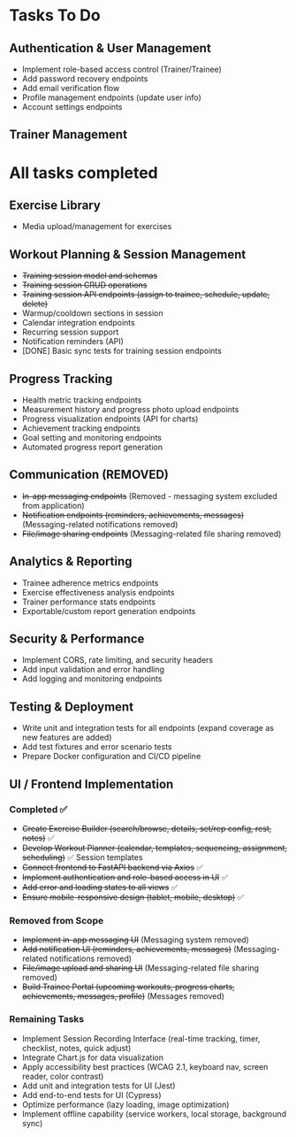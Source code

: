 # Tasks To Do

## Authentication & User Management
- Implement role-based access control (Trainer/Trainee)
- Add password recovery endpoints
- Add email verification flow
- Profile management endpoints (update user info)
- Account settings endpoints

## Trainer Management
# All tasks completed

## Exercise Library
- Media upload/management for exercises

## Workout Planning & Session Management
- ~~Training session model and schemas~~
- ~~Training session CRUD operations~~
- ~~Training session API endpoints (assign to trainee, schedule, update, delete)~~
- Warmup/cooldown sections in session
- Calendar integration endpoints
- Recurring session support
- Notification reminders (API)
- [DONE] Basic sync tests for training session endpoints

## Progress Tracking
- Health metric tracking endpoints
- Measurement history and progress photo upload endpoints
- Progress visualization endpoints (API for charts)
- Achievement tracking endpoints
- Goal setting and monitoring endpoints
- Automated progress report generation

## Communication (REMOVED)
- ~~In-app messaging endpoints~~ (Removed - messaging system excluded from application)
- ~~Notification endpoints (reminders, achievements, messages)~~ (Messaging-related notifications removed)
- ~~File/image sharing endpoints~~ (Messaging-related file sharing removed)

## Analytics & Reporting
- Trainee adherence metrics endpoints
- Exercise effectiveness analysis endpoints
- Trainer performance stats endpoints
- Exportable/custom report generation endpoints

## Security & Performance
- Implement CORS, rate limiting, and security headers
- Add input validation and error handling
- Add logging and monitoring endpoints

## Testing & Deployment
- Write unit and integration tests for all endpoints (expand coverage as new features are added)
- Add test fixtures and error scenario tests
- Prepare Docker configuration and CI/CD pipeline

## UI / Frontend Implementation

### Completed ✅
- ~~Create Exercise Builder (search/browse, details, set/rep config, rest, notes)~~ ✅
- ~~Develop Workout Planner (calendar, templates, sequencing, assignment, scheduling)~~ ✅ Session templates
- ~~Connect frontend to FastAPI backend via Axios~~ ✅
- ~~Implement authentication and role-based access in UI~~ ✅
- ~~Add error and loading states to all views~~ ✅
- ~~Ensure mobile-responsive design (tablet, mobile, desktop)~~ ✅

### Removed from Scope
- ~~Implement in-app messaging UI~~ (Messaging system removed)
- ~~Add notification UI (reminders, achievements, messages)~~ (Messaging-related notifications removed)
- ~~File/image upload and sharing UI~~ (Messaging-related file sharing removed)
- ~~Build Trainee Portal (upcoming workouts, progress charts, achievements, messages, profile)~~ (Messages removed)

### Remaining Tasks
- Implement Session Recording Interface (real-time tracking, timer, checklist, notes, quick adjust)
- Integrate Chart.js for data visualization
- Apply accessibility best practices (WCAG 2.1, keyboard nav, screen reader, color contrast)
- Add unit and integration tests for UI (Jest)
- Add end-to-end tests for UI (Cypress)
- Optimize performance (lazy loading, image optimization)
- Implement offline capability (service workers, local storage, background sync) 